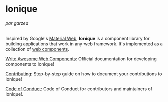 # Ionique

###### par garzea

Inspired by Google's [Material Web](https://github.com/material-components/material-web#readme), **Ionique** is a component library for building applications that work in any web framework. It's implemented as a collection of [web components](https://developer.mozilla.org/en-US/docs/Web/Web_Components).

[Write Awesome Web Components](./docs/WAWC.md): Official documentation for developing components to Ionique!

[Contributing](./CONTRIBUTING.md): Step-by-step guide on how to document your contributions to Ionique!

[Code of Conduct](./CODE_OF_CONDUCT.md): Code of Conduct for contributors and maintainers of Ionique!.